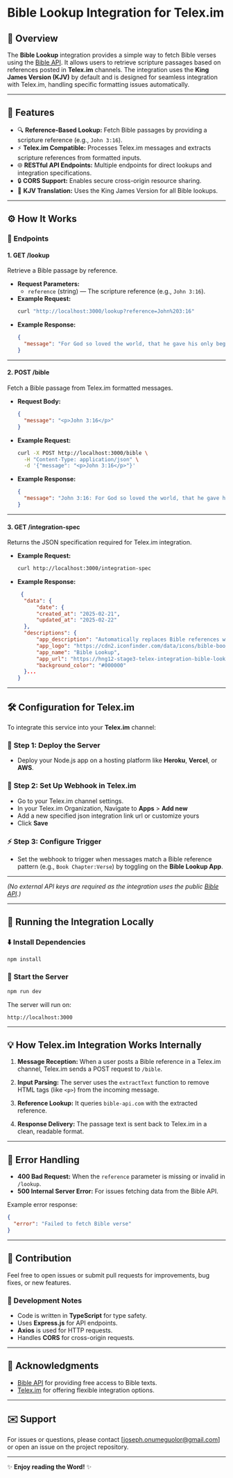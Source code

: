 # Bible Lookup Integration for Telex.im

## 📖 Overview

The **Bible Lookup** integration provides a simple way to fetch Bible verses using the [Bible API](https://bible-api.com/). It allows users to retrieve scripture passages based on references posted in **Telex.im** channels. The integration uses the **King James Version (KJV)** by default and is designed for seamless integration with Telex.im, handling specific formatting issues automatically.

---

## 🚀 Features

- 🔍 **Reference-Based Lookup:** Fetch Bible passages by providing a scripture reference (e.g., `John 3:16`).
- ⚡ **Telex.im Compatible:** Processes Telex.im messages and extracts scripture references from formatted inputs.
- 🌐 **RESTful API Endpoints:** Multiple endpoints for direct lookups and integration specifications.
- 🔒 **CORS Support:** Enables secure cross-origin resource sharing.
- 💬 **KJV Translation:** Uses the King James Version for all Bible lookups.

---

## ⚙️ How It Works

### 📡 Endpoints

#### 1. **GET /lookup**  
Retrieve a Bible passage by reference.

- **Request Parameters:**
  - `reference` (string) — The scripture reference (e.g., `John 3:16`).
- **Example Request:**
  ```bash
  curl "http://localhost:3000/lookup?reference=John%203:16"
  ```
- **Example Response:**
  ```json
  {
    "message": "For God so loved the world, that he gave his only begotten Son..."
  }
  ```

---

#### 2. **POST /bible**  
Fetch a Bible passage from Telex.im formatted messages.

- **Request Body:**
  ```json
  {
    "message": "<p>John 3:16</p>"
  }
  ```
- **Example Request:**
  ```bash
  curl -X POST http://localhost:3000/bible \
    -H "Content-Type: application/json" \
    -d '{"message": "<p>John 3:16</p>"}'
  ```
- **Example Response:**
  ```json
  {
    "message": "John 3:16: For God so loved the world, that he gave his only begotten Son..."
  }
  ```

---

#### 3. **GET /integration-spec**  
Returns the JSON specification required for Telex.im integration.

- **Example Request:**
  ```bash
  curl http://localhost:3000/integration-spec
  ```

- **Example Response:**
  ```json
   {
    "data": {
        "date": {
        "created_at": "2025-02-21",
        "updated_at": "2025-02-22"
    }, 
    "descriptions": {
        "app_description": "Automatically replaces Bible references with their passages/texts. \n Example format: Genesis 1:1, 1 John 2:1-3",
        "app_logo": "https://cdn2.iconfinder.com/data/icons/bible-books/154/search-for-text-bible-2048.png",
        "app_name": "Bible Lookup",
        "app_url": "https://hng12-stage3-telex-integration-bible-lookup-app.vercel.app",
        "background_color": "#000000"
    }...
  }
  ```

---

## 🛠️ Configuration for Telex.im

To integrate this service into your **Telex.im** channel:

### 🔌 **Step 1: Deploy the Server**
- Deploy your Node.js app on a hosting platform like **Heroku**, **Vercel**, or **AWS**.

### 🔗 **Step 2: Set Up Webhook in Telex.im**
- Go to your Telex.im channel settings.
- In your Telex.im Organization, Navigate to **Apps** > **Add new** 
- Add a new specified json integration link url or customize yours
- Click **Save**

### ⚡ **Step 3: Configure Trigger**
- Set the webhook to trigger when messages match a Bible reference pattern (e.g., `Book Chapter:Verse`) by toggling on the **Bible Lookup App**.

---


*(No external API keys are required as the integration uses the public [Bible API](https://bible-api.com/).)*

---

## 🏃 Running the Integration Locally

### ⬇️ **Install Dependencies**
```bash
npm install
```

### 🏃 **Start the Server**
```bash
npm run dev
```

The server will run on:  
```
http://localhost:3000
```

---

## 💡 How Telex.im Integration Works Internally

1. **Message Reception:** When a user posts a Bible reference in a Telex.im channel, Telex.im sends a POST request to `/bible`.

2. **Input Parsing:** The server uses the `extractText` function to remove HTML tags (like `<p>`) from the incoming message.

3. **Reference Lookup:** It queries `bible-api.com` with the extracted reference.

4. **Response Delivery:** The passage text is sent back to Telex.im in a clean, readable format.

---

## 🐛 Error Handling

- **400 Bad Request:** When the `reference` parameter is missing or invalid in `/lookup`.
- **500 Internal Server Error:** For issues fetching data from the Bible API.

Example error response:
```json
{
  "error": "Failed to fetch Bible verse"
}
```

---

## 🙌 Contribution

Feel free to open issues or submit pull requests for improvements, bug fixes, or new features.

### 🔨 Development Notes
- Code is written in **TypeScript** for type safety.
- Uses **Express.js** for API endpoints.
- **Axios** is used for HTTP requests.
- Handles **CORS** for cross-origin requests.


---

## 💬 Acknowledgments

- [Bible API](https://bible-api.com/) for providing free access to Bible texts.
- [Telex.im](https://telex.im/) for offering flexible integration options.

---

## ✉️ Support

For issues or questions, please contact [joseph.onumeguolor@gmail.com] or open an issue on the project repository.

---

✨ **Enjoy reading the Word!** ✨


